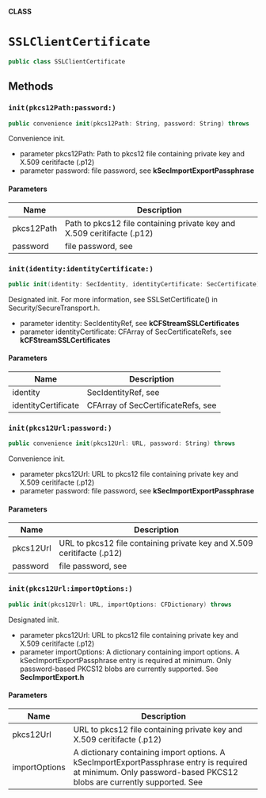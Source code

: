**CLASS**

# `SSLClientCertificate`

```swift
public class SSLClientCertificate
```

## Methods
### `init(pkcs12Path:password:)`

```swift
public convenience init(pkcs12Path: String, password: String) throws
```

Convenience init.
- parameter pkcs12Path: Path to pkcs12 file containing private key and X.509 ceritifacte (.p12)
- parameter password: file password, see **kSecImportExportPassphrase**

#### Parameters

| Name | Description |
| ---- | ----------- |
| pkcs12Path | Path to pkcs12 file containing private key and X.509 ceritifacte (.p12) |
| password | file password, see  |

### `init(identity:identityCertificate:)`

```swift
public init(identity: SecIdentity, identityCertificate: SecCertificate)
```

Designated init. For more information, see SSLSetCertificate() in Security/SecureTransport.h.
- parameter identity: SecIdentityRef, see **kCFStreamSSLCertificates**
- parameter identityCertificate: CFArray of SecCertificateRefs, see **kCFStreamSSLCertificates**

#### Parameters

| Name | Description |
| ---- | ----------- |
| identity | SecIdentityRef, see  |
| identityCertificate | CFArray of SecCertificateRefs, see  |

### `init(pkcs12Url:password:)`

```swift
public convenience init(pkcs12Url: URL, password: String) throws
```

Convenience init.
- parameter pkcs12Url: URL to pkcs12 file containing private key and X.509 ceritifacte (.p12)
- parameter password: file password, see **kSecImportExportPassphrase**

#### Parameters

| Name | Description |
| ---- | ----------- |
| pkcs12Url | URL to pkcs12 file containing private key and X.509 ceritifacte (.p12) |
| password | file password, see  |

### `init(pkcs12Url:importOptions:)`

```swift
public init(pkcs12Url: URL, importOptions: CFDictionary) throws
```

Designated init.
- parameter pkcs12Url: URL to pkcs12 file containing private key and X.509 ceritifacte (.p12)
- parameter importOptions: A dictionary containing import options. A
kSecImportExportPassphrase entry is required at minimum. Only password-based
PKCS12 blobs are currently supported. See **SecImportExport.h**

#### Parameters

| Name | Description |
| ---- | ----------- |
| pkcs12Url | URL to pkcs12 file containing private key and X.509 ceritifacte (.p12) |
| importOptions | A dictionary containing import options. A kSecImportExportPassphrase entry is required at minimum. Only password-based PKCS12 blobs are currently supported. See  |
